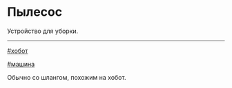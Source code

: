 # Пылесос

Устройство для уборки.

---

[\#хобот](./meta_hobot.md)

[\#машина](./meta_mashina.md)

Обычно со шлангом, похожим на хобот.
